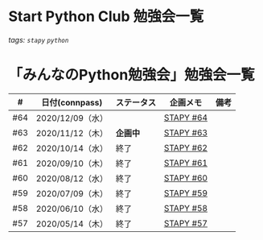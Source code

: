 # Start Python Club 勉強会一覧

###### tags: `stapy` `python`

# 「みんなのPython勉強会」勉強会一覧

|#|日付(connpass)|ステータス|企画メモ|備考| 
|---|---|---|---|---|
|#64|2020/12/09（水）||[STAPY #64](/Stapy_064.md)
|#63|2020/11/12（木）|**企画中**|[STAPY #63](Stapy_063.md)
|#62|2020/10/14（水）|終了|[STAPY #62](/Stapy_062.md)
|#61|2020/09/10（木）|終了|[STAPY #61](/Stapy_061.md)
|#60|2020/08/12（水）|終了|[STAPY #60](/Stapy_060.md)
|#59|2020/07/09（木）|終了|[STAPY #59](/Stapy_059.md)
|#58|2020/06/10（水）|終了|[STAPY #58](/Stapy_058.md)
|#57|2020/05/14（木）|終了|[STAPY #57](/Stapy_057.md)

